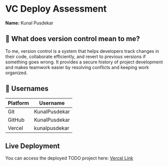 # VC Deploy Assessment

**Name:** Kunal Pusdekar

## 📌 What does version control mean to me?

To me, version control is a system that helps developers track changes in their code, collaborate efficiently, and revert to previous versions if something goes wrong. It provides a secure history of project development and makes teamwork easier by resolving conflicts and keeping work organized.

## 👤 Usernames

| Platform | Username        |
|----------|------------------|
| Git      | KunalPusdekar   |
| GitHub   | KunalPusdekar   |
| Vercel   | kunalpusdekar     |

## Live Deployment
You can access the deployed TODO project here: [Vercel Link](https://vc-deploy-assessment-kunal-pusdekar-kappa.vercel.app/)
